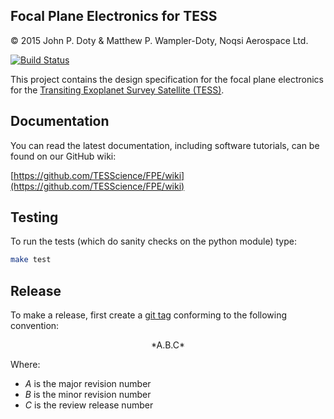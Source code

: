 Focal Plane Electronics for TESS
--------------------------------------------

© 2015 John P. Doty &amp; Matthew P. Wampler-Doty, Noqsi Aerospace Ltd.

[![Build Status](https://travis-ci.org/TESScience/FPE.svg?branch=master)](https://travis-ci.org/TESScience/FPE)

This project contains the design specification for the focal plane electronics for the [Transiting Exoplanet Survey Satellite (TESS)](http://space.mit.edu/TESS/TESS/TESS_Overview.html).


Documentation
----------

You can read the latest documentation, including software tutorials, can be found on our GitHub wiki:

[https://github.com/TESScience/FPE/wiki](https://github.com/TESScience/FPE/wiki)


Testing
----------

To run the tests (which do sanity checks on the python module) type:

```bash
make test
```

Release
-----------

To make a release, first create a [git tag](https://git-scm.com/book/en/v2/Git-Basics-Tagging) conforming to the following convention:

<center>*A.B.C*</center>

Where:

  - *A* is the major revision number
  - *B* is the minor revision number
  - *C* is the review release number
